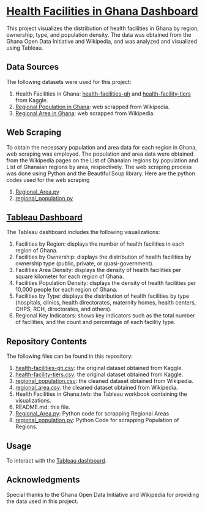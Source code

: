 # [Health Facilities in Ghana Dashboard](https://public.tableau.com/app/profile/osikanyi.essandoh/viz/HealthFacilitiesinGhana_16784497844140/HEALTHFACILITIESOVERVIEW)
This project visualizes the distribution of health facilities in Ghana by region, ownership, type, and population density. The data was obtained from the Ghana Open Data Initiative and Wikipedia, and was analyzed and visualized using Tableau.

## Data Sources
The following datasets were used for this project:

1. Health Facilities in Ghana: [health-facilities-gh](https://github.com/Osikanyi-The-Analyst/Health-Facilities-in-Ghana-Overview/blob/main/health-facilities-gh.csv) and [health-facility-tiers](https://github.com/Osikanyi-The-Analyst/Health-Facilities-in-Ghana-Overview/blob/main/health-facility-tiers.csv) from Kaggle.
2. [Regional Population in Ghana](https://github.com/Osikanyi-The-Analyst/Health-Facilities-in-Ghana-Overview/blob/main/regional_population.csv): web scrapped from Wikipedia.
3. [Regional Area in Ghana](https://github.com/Osikanyi-The-Analyst/Health-Facilities-in-Ghana-Overview/blob/main/Regional_Area.csv): web scrapped from Wikipedia.

## Web Scraping
To obtain the necessary population and area data for each region in Ghana, web scraping was employed. The population and area data were obtained from the Wikipedia pages on the List of Ghanaian regions by population and List of Ghanaian regions by area, respectively. The web scraping process was done using Python and the Beautiful Soup library. Here are the python codes used for the web scraping
1. [Regional_Area.py](https://github.com/Osikanyi-The-Analyst/Health-Facilities-in-Ghana-Overview/blob/main/Regional_Area.py)
2. [regional_population.py](https://github.com/Osikanyi-The-Analyst/Health-Facilities-in-Ghana-Overview/blob/main/regional_population.py)

## [Tableau Dashboard](https://public.tableau.com/app/profile/osikanyi.essandoh/viz/HealthFacilitiesinGhana_16784497844140/HEALTHFACILITIESOVERVIEW)
The Tableau dashboard includes the following visualizations:

1. Facilities by Region: displays the number of health facilities in each region of Ghana.
2. Facilities by Ownership: displays the distribution of health facilities by ownership type (public, private, or quasi-government).
3. Facilities Area Density: displays the density of health facilities per square kilometer for each region of Ghana.
4. Facilities Population Density: displays the density of health facilities per 10,000 people for each region of Ghana.
5. Facilities by Type: displays the distribution of health facilities by type (hospitals, clinics, health directorates, maternity homes, health centers, CHPS, RCH, directorates, and others).
6. Regional Key Indicators: shows key indicators such as the total number of facilities, and the count and percentage of each facility type.

## Repository Contents
The following files can be found in this repository:

1. [health-facilities-gh.csv](https://github.com/Osikanyi-The-Analyst/Health-Facilities-in-Ghana-Overview/blob/main/health-facilities-gh.csv): the original dataset obtained from Kaggle.
2. [health-facility-tiers.csv](https://github.com/Osikanyi-The-Analyst/Health-Facilities-in-Ghana-Overview/blob/main/health-facility-tiers.csv): the original dataset obtained from Kaggle.
3. [regional_population.csv](https://github.com/Osikanyi-The-Analyst/Health-Facilities-in-Ghana-Overview/blob/main/regional_population.csv): the cleaned dataset obtained from Wikipedia.
4. [regional_area.csv](https://github.com/Osikanyi-The-Analyst/Health-Facilities-in-Ghana-Overview/blob/main/Regional_Area.csv): the cleaned dataset obtained from Wikipedia.
5. Health Facilities in Ghana.twb: the Tableau workbook containing the visualizations.
6. README.md: this file.
7. [Regional_Area.py](https://github.com/Osikanyi-The-Analyst/Health-Facilities-in-Ghana-Overview/blob/main/Regional_Area.py): Python code for scrapping Regional Areas
8. [regional_population.py](https://github.com/Osikanyi-The-Analyst/Health-Facilities-in-Ghana-Overview/blob/main/regional_population.py): Python Code for scrapping Population of Regions.


## Usage
To interact with the [Tableau dashboard](https://public.tableau.com/app/profile/osikanyi.essandoh/viz/HealthFacilitiesinGhana_16784497844140/HEALTHFACILITIESOVERVIEW).

## Acknowledgments
Special thanks to the Ghana Open Data Initiative and Wikipedia for providing the data used in this project.
